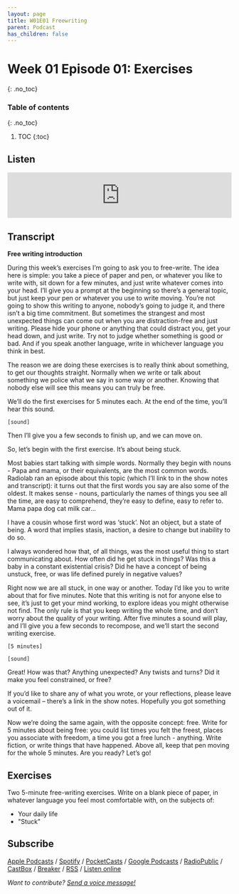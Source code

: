 ```yaml
---
layout: page
title: W01E01 Freewriting
parent: Podcast
has_children: false
---
```



# Week 01 Episode 01: Exercises
{: .no_toc}

### Table of contents
{: .no_toc}

1. TOC
{:toc}

## Listen

<iframe iframe src="https://anchor.fm/olliepalmer/embed/episodes/Week-1-Episode-1-Freewriting-ebua3i/a-a1p671f" height="102px" width="100%" frameborder="0" scrolling="no"></iframe>


## Transcript

**Free writing introduction**

During this week’s exercises I’m going to ask you to free-write. The idea here is simple: you take a piece of paper and pen, or whatever you like to write with, sit down for a few minutes, and just write whatever comes into your head. I’ll give you a prompt at the beginning so there’s a general topic, but just keep your pen or whatever you use to write moving. You’re not going to show this writing to anyone, nobody’s going to judge it, and there isn’t a big time commitment. But sometimes the strangest and most unexpected things can come out when you are distraction-free and just writing. Please hide your phone or anything that could distract you, get your head down, and just write. Try not to judge whether something is good or bad. And if you speak another language, write in whichever language you think in best.

The reason we are doing these exercises is to really think about something, to get our thoughts straight. Normally when we write or talk about something we police what we say in some way or another. Knowing that nobody else will see this means you can truly be free.

We’ll do the first exercises for 5 minutes each. At the end of the time, you’ll hear this sound.

```
[sound]
```

Then I’ll give you a few seconds to finish up, and we can move on.

So, let’s begin with the first exercise. It’s about being stuck.

Most babies start talking with simple words. Normally they begin with nouns - Papa and mama, or their equivalents, are the most common words. Radiolab ran an episode about this topic (which I’ll link to in the show notes and transcript): it turns out that the first words you say are also some of the oldest. It makes sense - nouns, particularly the names of things you see all the time, are easy to comprehend, they’re easy to define, easy to refer to. Mama papa dog cat milk car...

I have a cousin whose first word was ‘stuck’. Not an object, but a state of being. A word that implies stasis, inaction, a desire to change but inability to do so.

I always wondered how that, of all things, was the most useful thing to start communicating about. How often did he get stuck in things? Was this a baby in a constant existential crisis? Did he have a concept of being unstuck, free, or was life defined purely in negative values?

Right now we are all stuck, in one way or another. Today I’d like you to write about that for five minutes. Note that this writing is not for anyone else to see, it’s just to get your mind working, to explore ideas you might otherwise not find. The only rule is that you keep writing the whole time, and don’t worry about the quality of your writing. After five minutes a sound will play, and I’ll give you a few seconds to recompose, and we’ll start the second writing exercise.

```
[5 minutes]
```

```
[sound]
```

Great! How was that? Anything unexpected? Any twists and turns? Did it make you feel constrained, or free?

If you’d like to share any of what you wrote, or your reflections, please leave a voicemail – there’s a link in the show notes. Hopefully you got something out of it.

Now we’re doing the same again, with the opposite concept: free. Write for 5 minutes about being free: you could list times you felt the freest, places you associate with freedom, a time you got a free lunch - anything. Write fiction, or write things that have happened. Above all, keep that pen moving for the whole 5 minutes. Are you ready? Let’s go!


## Exercises

Two 5-minute free-writing exercises. Write on a blank piece of paper, in whatever language you feel most comfortable with, on the subjects of:

- Your daily life
- "Stuck"

## Subscribe

[Apple Podcasts](https://podcasts.apple.com/gb/podcast/parallel-worlds/id1504529134) / [Spotify](https://open.spotify.com/show/3L3RhKaoqQZoU9fIcLuZjz) / [PocketCasts](https://pca.st/ha20534r) / [Google Podcasts](https://www.google.com/podcasts?feed=aHR0cHM6Ly9hbmNob3IuZm0vcy8xODg0YjAwOC9wb2RjYXN0L3Jzcw%3D%3D) / [RadioPublic](https://radiopublic.com/parallel-worlds-WzVy1K) / [CastBox](https://castbox.fm/channel/id2710471?utm_source=podcaster&utm_medium=dlink&utm_campaign=c_2710471&utm_content=Parallel%20Worlds-CastBox_FM) / [Breaker](https://www.breaker.audio/parallel-worlds) / [RSS](https://anchor.fm/s/1884b008/podcast/rss) / [Listen online](https://anchor.fm/olliepalmer)

_Want to contribute? [Send a voice message!](https://anchor.fm/olliepalmer/message)_
